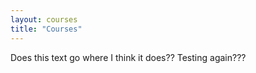 ```yaml
---
layout: courses
title: "Courses"
---
```



Does this text go where I think it does?? Testing again???